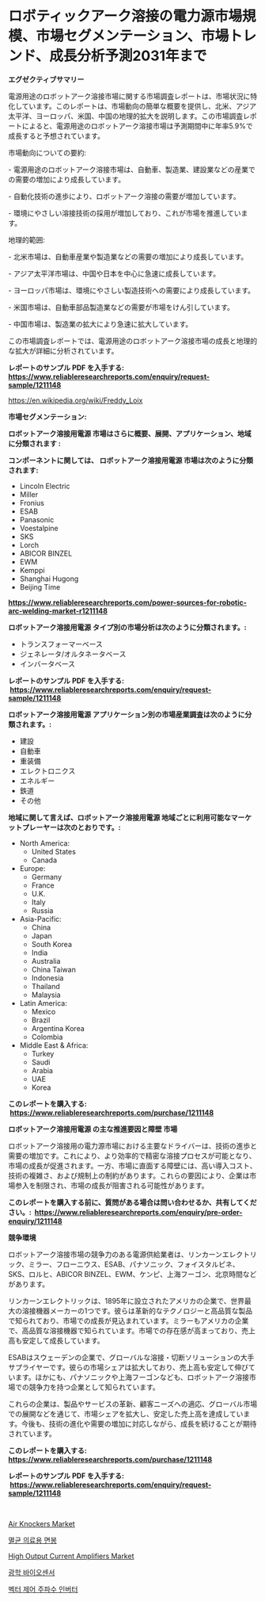 <p><h1>ロボティックアーク溶接の電力源市場規模、市場セグメンテーション、市場トレンド、成長分析予測2031年まで</h1></p><p><strong>エグゼクティブサマリー</strong></p>
<p><p>電源用途のロボットアーク溶接市場に関する市場調査レポートは、市場状況に特化しています。このレポートは、市場動向の簡単な概要を提供し、北米、アジア太平洋、ヨーロッパ、米国、中国の地理的拡大を説明します。この市場調査レポートによると、電源用途のロボットアーク溶接市場は予測期間中に年率5.9%で成長すると予想されています。</p><p>市場動向についての要約:</p><p>- 電源用途のロボットアーク溶接市場は、自動車、製造業、建設業などの産業での需要の増加により成長しています。</p><p>- 自動化技術の進歩により、ロボットアーク溶接の需要が増加しています。</p><p>- 環境にやさしい溶接技術の採用が増加しており、これが市場を推進しています。</p><p>地理的範囲:</p><p>- 北米市場は、自動車産業や製造業などの需要の増加により成長しています。</p><p>- アジア太平洋市場は、中国や日本を中心に急速に成長しています。</p><p>- ヨーロッパ市場は、環境にやさしい製造技術への需要により成長しています。</p><p>- 米国市場は、自動車部品製造業などの需要が市場をけん引しています。</p><p>- 中国市場は、製造業の拡大により急速に拡大しています。</p><p>この市場調査レポートでは、電源用途のロボットアーク溶接市場の成長と地理的な拡大が詳細に分析されています。</p></p>
<p><strong>レポートのサンプル PDF を入手する: <a href="https://www.reliableresearchreports.com/enquiry/request-sample/1211148">https://www.reliableresearchreports.com/enquiry/request-sample/1211148</a></strong></p>
<p><a href="https://en.wikipedia.org/wiki/Freddy_Loix">https://en.wikipedia.org/wiki/Freddy_Loix</a></p>
<p><strong>市場セグメンテーション:</strong></p>
<p><strong> ロボットアーク溶接用電源 市場はさらに概要、展開、アプリケーション、地域に分類されます :</strong></p>
<p><strong>コンポーネントに関しては、 ロボットアーク溶接用電源 市場は次のように分類されます: &nbsp;</strong></p>
<p><ul><li>Lincoln Electric</li><li>Miller</li><li>Fronius</li><li>ESAB</li><li>Panasonic</li><li>Voestalpine</li><li>SKS</li><li>Lorch</li><li>ABICOR BINZEL</li><li>EWM</li><li>Kemppi</li><li>Shanghai Hugong</li><li>Beijing Time</li></ul></p>
<p><strong><a href="https://www.reliableresearchreports.com/power-sources-for-robotic-arc-welding-market-r1211148">https://www.reliableresearchreports.com/power-sources-for-robotic-arc-welding-market-r1211148</a></strong></p>
<p><strong> ロボットアーク溶接用電源 タイプ別の市場分析は次のように分類されます。:</strong></p>
<p><ul><li>トランスフォーマーベース</li><li>ジェネレータ/オルタネータベース</li><li>インバータベース</li></ul></p>
<p><strong>レポートのサンプル PDF を入手する: &nbsp;<a href="https://www.reliableresearchreports.com/enquiry/request-sample/1211148">https://www.reliableresearchreports.com/enquiry/request-sample/1211148</a></strong></p>
<p><strong> ロボットアーク溶接用電源 アプリケーション別の市場産業調査は次のように分類されます。:</strong></p>
<p><ul><li>建設</li><li>自動車</li><li>重装備</li><li>エレクトロニクス</li><li>エネルギー</li><li>鉄道</li><li>その他</li></ul></p>
<p><strong>地域に関して言えば、ロボットアーク溶接用電源 地域ごとに利用可能なマーケットプレーヤーは次のとおりです。:</strong></p>
<p><ul>
    <li>
        North America:
        <ul>
            <li>United States</li>
            <li>Canada</li>
        </ul>
    </li>
    <li>
        Europe:
        <ul>
            <li>Germany</li>
            <li>France</li>
            <li>U.K.</li>
            <li>Italy</li>
            <li>Russia</li>
        </ul>
    </li>
    <li>
        Asia-Pacific:
        <ul>
            <li>China</li>
            <li>Japan</li>
            <li>South Korea</li>
            <li>India</li>
            <li>Australia</li>
            <li>China Taiwan</li>
            <li>Indonesia</li>
            <li>Thailand</li>
            <li>Malaysia</li>
        </ul>
    </li>
    <li>
        Latin America:
        <ul>
            <li>Mexico</li>
            <li>Brazil</li>
            <li>Argentina Korea</li>
            <li>Colombia</li>
        </ul>
    </li>
    <li>
        Middle East & Africa:
        <ul>
            <li>Turkey</li>
            <li>Saudi</li>
            <li>Arabia</li>
            <li>UAE</li>
            <li>Korea</li>
        </ul>
    </li>
    </ul></p>
<p><strong>このレポートを購入する: &nbsp;<a href="https://www.reliableresearchreports.com/purchase/1211148">https://www.reliableresearchreports.com/purchase/1211148</a></strong></p>
<p><strong>ロボットアーク溶接用電源 の主な推進要因と障壁 市場</strong></p>
<p><p>ロボットアーク溶接用の電力源市場における主要なドライバーは、技術の進歩と需要の増加です。これにより、より効率的で精密な溶接プロセスが可能となり、市場の成長が促進されます。一方、市場に直面する障壁には、高い導入コスト、技術の複雑さ、および規制上の制約があります。これらの要因により、企業は市場参入を制限され、市場の成長が阻害される可能性があります。</p></p>
<p><strong>このレポートを購入する前に、質問がある場合は問い合わせるか、共有してください。:&nbsp; <a href="https://www.reliableresearchreports.com/enquiry/pre-order-enquiry/1211148">https://www.reliableresearchreports.com/enquiry/pre-order-enquiry/1211148</a></strong></p>
<p><strong>競争環境</strong></p>
<p><p>ロボットアーク溶接市場の競争力のある電源供給業者は、リンカーンエレクトリック、ミラー、フローニウス、ESAB、パナソニック、フォイスタルピネ、SKS、ロルヒ、ABICOR BINZEL、EWM、ケンピ、上海フーゴン、北京時間などがあります。</p><p>リンカーンエレクトリックは、1895年に設立されたアメリカの企業で、世界最大の溶接機器メーカーの1つです。彼らは革新的なテクノロジーと高品質な製品で知られており、市場での成長が見込まれています。ミラーもアメリカの企業で、高品質な溶接機器で知られています。市場での存在感が高まっており、売上高も安定して成長しています。</p><p>ESABはスウェーデンの企業で、グローバルな溶接・切断ソリューションの大手サプライヤーです。彼らの市場シェアは拡大しており、売上高も安定して伸びています。ほかにも、パナソニックや上海フーゴンなども、ロボットアーク溶接市場での競争力を持つ企業として知られています。</p><p>これらの企業は、製品やサービスの革新、顧客ニーズへの適応、グローバル市場での展開などを通じて、市場シェアを拡大し、安定した売上高を達成しています。今後も、技術の進化や需要の増加に対応しながら、成長を続けることが期待されています。</p></p>
<p><strong>このレポートを購入する: &nbsp; <a href="https://www.reliableresearchreports.com/purchase/1211148">https://www.reliableresearchreports.com/purchase/1211148</a></strong></p>
<p><strong>レポートのサンプル PDF を入手する: &nbsp;<a href="https://www.reliableresearchreports.com/enquiry/request-sample/1211148">https://www.reliableresearchreports.com/enquiry/request-sample/1211148</a></strong><strong></strong></p>
<p>&nbsp;</p>
<p><p><a href="https://issuu.com/reportprime-2/docs/air-knockers-market-size-2030.pptx">Air Knockers Market</a></p><p><a href="https://github.com/vs019sa3m8x/Market-Research-Report-List-2/blob/main/7728924159556.md">멸균 의료용 면봉</a></p><p><a href="https://github.com/fkhcgcyl33/Market-Research-Report-List-1/blob/main/high-output-current-amplifiers-market.md">High Output Current Amplifiers Market</a></p><p><a href="https://github.com/lzrvbyqzftro57/Market-Research-Report-List-2/blob/main/7238921159555.md">광학 바이오센서</a></p><p><a href="https://medium.com/@howaoole34545/%EB%B2%A1%ED%84%B0-%EC%A0%9C%EC%96%B4-%EC%A3%BC%ED%8C%8C%EC%88%98-%EC%9D%B8%EB%B2%84%ED%84%B0-%EC%8B%9C%EC%9E%A5-%EA%B7%9C%EB%AA%A8%EB%8A%94-%EC%97%B0%ED%8F%89%EA%B7%A0-%EC%84%B1%EC%9E%A5%EB%A5%A0-%EB%A1%9C-%EC%84%B1%EC%9E%A5%ED%95%98%EA%B3%A0-%EC%9E%88%EC%9C%BC%EB%A9%B0-%EC%9D%B4-%EB%B3%B4%EA%B3%A0%EC%84%9C%EB%8A%94-%EC%8B%9C%EC%9E%A5-%EC%84%B8%EB%B6%84%ED%99%94-%EC%84%B1%EC%9E%A5-%EB%B0%8F-2024%EB%85%84%EB%B6%80%ED%84%B0-2031%EB%85%84%EA%B9%8C%EC%A7%80%EC%9D%98-%EC%98%88%EC%B8%A1-%EB%B6%84%EC%84%9D%EC%9D%84-%EB%8B%A4%EB%A3%A8%EA%B3%A0-%EC%9E%88%EC%8A%B5%EB%8B%88%EB%8B%A4-88aca4218fdf">벡터 제어 주파수 인버터</a></p></p>
